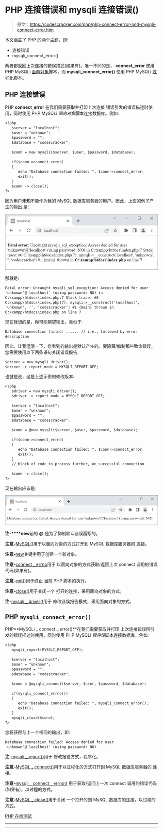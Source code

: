 # PHP 连接错误和 mysqli 连接错误()

> 原文：<https://codescracker.com/php/php-connect-error-and-mysqli-connect-error.htm>

本文涵盖了 PHP 的两个主题，即:

*   连接错误
*   mysqli_connect_error()

两者都返回上次连接的错误描述(如果有)。唯一不同的是， **connect_error** 使用 PHP MySQLi <u>面向对象</u>脚本，而 **mysqli_connect_error()** 使用 PHP MySQLi <u>过程化</u>脚本。

## PHP 连接错误

PHP **connect_error** 在我们需要获取并打印上次连接 错误引发的错误描述时使用，同时使用 PHP MySQLi *面向对象*脚本连接数据库。例如:

```
<?php
   $server = "localhost";
   $user = "unknown";
   $password = "";
   $database = "codescracker";

   $conn = new mysqli($server, $user, $password, $database);

   if($conn->connect_errno)
   {
      echo "Database connection failed: ", $conn->connect_error;
      exit();
   }
   $conn -> close();
?>
```

因为用户**未知**不能作为我的 MySQL 数据库服务器的用户。因此，上面的例子产生的输出 是:

![php connect error](img/49d60568345bbb92e61af03c1b530e1c.png)

那就是:

```
Fatal error: Uncaught mysqli_sql_exception: Access denied for user 'unknown'@'localhost' (using password: NO) in C:\xampp\htdocs\index.php:7 Stack trace: #0 C:\xampp\htdocs\index.php(7): mysqli->__construct('localhost', 'unknown', '', 'codescracker') #1 {main} thrown in C:\xampp\htdocs\index.php on line 7
```

现在我想的是，你可能期望输出，类似于:

```
Database connection failed: ...... // i.e., followed by error description
```

因此，让我澄清一下，您看到的输出是默认产生的。要隐藏/抑制那些致命错误，您需要使用以下两条语句关闭错误报告:

```
$driver = new mysqli_driver();
$driver -> report_mode = MYSQLI_REPORT_OFF;
```

也就是说，这是上述示例的修改版本:

```
<?php
   $driver = new mysqli_driver();
   $driver -> report_mode = MYSQLI_REPORT_OFF;

   $server = "localhost";
   $user = "unknown";
   $password = "";
   $database = "codescracker";

   $conn = @new mysqli($server, $user, $password, $database);

   if($conn->connect_errno)
   {
      echo "Database connection failed: ", $conn->connect_error;
      exit();
   }
   // block of code to process further, on successful connection

   $conn -> close();
?>
```

现在输出应该是:

![php connect error example](img/1d2033d7a2a36ebd40faa0bb1cbcb13c.png)

**注-****new**前的 **@** 是为了抑制默认错误而写的。

**注意-**[MySQL()](/php/php-mysqli-connect-to-database.htm)用于以面向对象的方式打开到 MySQL 数据库服务器的 连接。

**注意-**[new](/php/php-new-keyword.htm)关键字用于创建一个新对象。

**注意-**[connect _ errno](/php/php-connect-errno-and-mysqli-connect-errno.htm)用于 以面向对象的方式获取/返回上次 connect 调用的错误代码(如果有)。

**注意-**[exit()](/php/php-exit-function.htm)用于终止 当前 PHP 脚本的执行。

**注意-**[close()](/php/php-mysqli-close-database-connection.htm)用于关闭一个 打开的连接，采用面向对象的方式。

**注-**[mysqli _ driver()](/php/php-mysqli-driver-and-mysqli-report.htm)用于 修改错误报告模式，采用面向对象的方式。

## PHP `mysqli_connect_error()`

PHP**MySQLi _ connect _ error()**在我们需要获取并打印 上次连接错误所引发的错误描述时使用，同时使用 PHP MySQLi *程序性*脚本连接数据库。例如:

```
<?php
   mysqli_report(MYSQLI_REPORT_OFF);

   $server = "localhost";
   $user = "unknown";
   $password = "";
   $database = "codescracker";

   $conn = @mysqli_connect($server, $user, $password, $database);

   if(mysqli_connect_errno())
   {
      echo "Database connection failed: ", mysqli_connect_error();
      exit();
   }
   mysqli_close($conn);
?>
```

您将获得与上一个相同的输出，即:

```
Database connection failed: Access denied for user 'unknown'@'localhost' (using password: NO)
```

**注-**[mysqli _ report()](/php/php-mysqli-driver-and-mysqli-report.htm)用于 修改报错方式，程序化。

**注意-**[MySQL _ connect()](/php/php-mysqli-connect-to-database.htm)用于以过程化的方式打开到 MySQL 数据库服务器的 连接。

**注意-**[mysqli _ connect _ errno()](/php/php-connect-errno-and-mysqli-connect-errno.htm) 用于获取/返回上一次 connect 调用的错误代码(如果有)，以过程的方式。

**注意-**[MySQL _ close()](/php/php-mysqli-close-database-connection.htm)用于关闭 一个打开的到 MySQL 数据库的连接，以过程的方式。

[PHP 在线测试](/exam/showtest.php?subid=8)

* * *

* * *